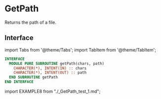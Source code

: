 # GetPath

Returns the path of a file.

## Interface

import Tabs from '@theme/Tabs';
import TabItem from '@theme/TabItem';

<Tabs>
<TabItem value="interface" label="܀ Interface" default>

```fortran
INTERFACE
  MODULE PURE SUBROUTINE getPath(chars, path)
    CHARACTER(*), INTENT(IN) :: chars
    CHARACTER(*), INTENT(OUT) :: path
  END SUBROUTINE getPath
END INTERFACE
```

</TabItem>

<TabItem value="example" label="️܀ See example">

import EXAMPLE8 from "./_GetPath_test_1.md";

<EXAMPLE8 />

</TabItem>

<TabItem value="close" label="↢ ">

</TabItem>
</Tabs>
